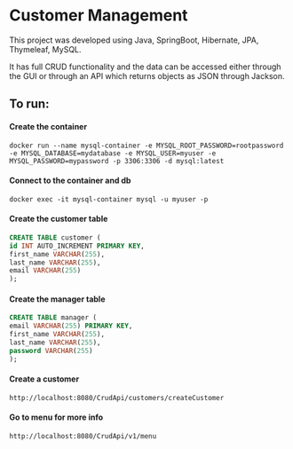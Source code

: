 # Customer Management  

This project was developed using Java, SpringBoot, Hibernate, JPA, Thymeleaf, MySQL.

It has full CRUD functionality and the data can be accessed either through the GUI or through an API which returns objects as JSON through Jackson. 


## To run:

#### Create the container
`docker run --name mysql-container -e MYSQL_ROOT_PASSWORD=rootpassword -e MYSQL_DATABASE=mydatabase -e MYSQL_USER=myuser -e MYSQL_PASSWORD=mypassword -p 3306:3306 -d mysql:latest`

#### Connect to the container and db

`docker exec -it mysql-container mysql -u myuser -p`

#### Create the customer table
```sql
CREATE TABLE customer (
id INT AUTO_INCREMENT PRIMARY KEY,
first_name VARCHAR(255),
last_name VARCHAR(255),
email VARCHAR(255)
);
```

#### Create the manager table
```sql
CREATE TABLE manager (
email VARCHAR(255) PRIMARY KEY,
first_name VARCHAR(255),
last_name VARCHAR(255),
password VARCHAR(255)
);
```

#### Create a customer

`http://localhost:8080/CrudApi/customers/createCustomer`

#### Go to menu for more info
`http://localhost:8080/CrudApi/v1/menu`